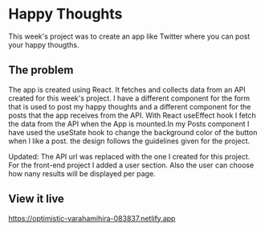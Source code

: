 # Happy Thoughts

This week's project was to create an app like Twitter where
you can post your happy thougths.

## The problem

The app is created using React. It fetches and collects data from an API created for this week's project. I have a different component for the form that is used to post my happy thoughts and a different component for the posts that the app receives from the API. With React useEffect hook I fetch the data from the API when the App is mounted.In my Posts component I have used the useState hook to change the background color of the button when I like a post. the design follows the guidelines given for the project.

Updated: The API url was replaced with the one I created for this project. For the front-end project I added a user section. Also the user can choose how nany results will be displayed per page.

## View it live

https://optimistic-varahamihira-083837.netlify.app
